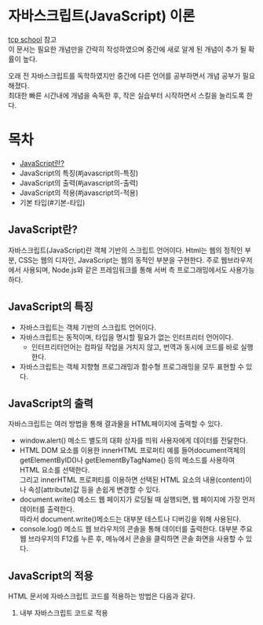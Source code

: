 # 자바스크립트(JavaScript) 이론
[tcp school](http://tcpschool.com/javascript/js_intro_basic) 참고  
이 문서는 필요한 개념만을 간략히 작성하였으며 중간에 새로 알게 된 개념이 추가 될 확률이 높다.

오래 전 자바스크립트를 독학하였지만 중간에 다른 언어를 공부하면서 개념 공부가 필요해졌다.  
최대한 빠른 시간내에 개념을 속독한 후, 작은 실습부터 시작하면서 스킬을 늘리도록 한다.  

# 목차
* [JavaScript란?](#javascript란)
* JavaScript의 특징(#javascript의-특징)
* JavaScript의 출력(#javascript의-출력)
* JavaScript의 적용(#javascript의-적용)
* 기본 타입(#기본-타입)


## JavaScript란?
자바스크립트(JavaScript)란 객체 기반의 스크립트 언어이다.
Html는 웹의 정적인 부분, CSS는 웹의 디자인, JavaScript는 웹의 동적인 부분을 구현한다.
주로 웹브라우저에서 사용되며, Node.js와 같은 프레임워크를 통해 서버 측 프로그래밍에서도 사용가능하다.

## JavaScript의 특징
* 자바스크립트는 객체 기반의 스크립트 언어이다.
* 자바스크립트는 동적이며, 타입을 명시할 필요가 없는 인터프리터 언어이다.
  * 인터프리터언어는 컴파일 작업을 거치지 않고, 번역과 동시에 코드를 바로 실행한다.
* 자바스크립트는 객체 지향형 프로그래밍과 함수형 프로그래밍을 모두 표현할 수 있다.


## JavaScript의 출력  
자바스크립트는 여러 방법을 통해 결과물을 HTML페이지에 출력할 수 있다.

* window.alert() 메소드
  별도의 대화 상자를 띄워 사용자에게 데이터를 전달한다.
* HTML DOM 요소를 이용한 innerHTML 프로퍼티
  예를 들어document객체의 getElementByID()나 getElementByTagName() 등의 메소드를 사용하여 HTML 요소를 선택한다.  
  그리고 innerHTML 프로퍼티를 이용하면 선택된 HTML 요소의 내용(content)이나 속성(attribute)값 등을 손쉽게 변경할 수 있다.  
* document.write() 메소드
  웹 페이지가 로딩될 때 실행되면, 웹 페이지에 가장 먼저 데이터를 출력한다.  
  따라서 document.write()메소드는 대부분 테스트나 디버깅을 위해 사용된다.
* console.log() 메소드
  웹 브라우저의 콘솔을 통해 데이터를 출력한다.
  대부분 주요 웹 브라우저의 F12를 누른 후, 메뉴에서 콘솔을 클릭하면 콘솔 화면을 사용할 수 있다.  
  
## JavaScript의 적용
HTML 문서에 자바스크립트 코드를 적용하는 방법은 다음과 같다.
1. 내부 자바스크립트 코드로 적용
     <script>태그를 사용하여 HTML 문서 안에 삽입할 수 있다.
     이 때, 삽입할 수 있는 위치는 head태그, body태그이다.  
``` html
<script>
    document.getElementById("text").innerHTML = "여러분을 환영합니다!";
</script>
```
 2. 외부 자바스크립트 코드로 적용
 외부에 작성된 자바스크립트 파일(확장자 .js)를 삽입할 수 있다.
 해당 js파일은 적용하고 싶은 모든 웹페이지에 <script>태그를 사용해 외부 자바스크립트 파일을 포함시킨다.
 ``` html
<head>
    <meta charset="UTF-8">
    <title>JavaScript Apply</title>
    <script src="/examples/media/example.js"></script>
</head>
```
 외부 js파일을 삽입하면 웹의 정적인 부분(HTML)과 웹의 동적인 부분(JavaScript)이 분리되어 코드를 각각 읽기 편해지고, 유지보수도 쉬워진다.  
 또한, 외부 js파일을 웹 브라우저가 미리 읽어올 수 있어 웹페이지의 로딩 속도가 빨라진다.
 
 ## 기본 타입  
 
 
  
  

